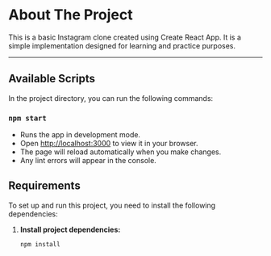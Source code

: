 # About The Project

This is a basic Instagram clone created using Create React App. It is a simple implementation designed for learning and practice purposes.

---

## Available Scripts

In the project directory, you can run the following commands:

### `npm start`
- Runs the app in development mode.
- Open [http://localhost:3000](http://localhost:3000) to view it in your browser.
- The page will reload automatically when you make changes.
- Any lint errors will appear in the console.


## Requirements

To set up and run this project, you need to install the following dependencies:

1. **Install project dependencies:**
   ```bash
   npm install